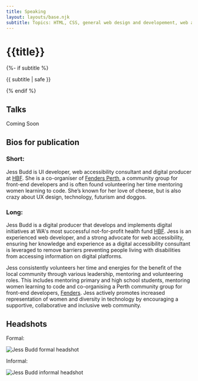 ```yaml
---
title: Speaking
layout: layouts/base.njk
subtitle: Topics: HTML, CSS, general web design and developement, web accessibility, digital project management, community organisation, learning
---
```

<div class="container__blog">
  <h1>{{title}}</h1>
  {%- if subtitle %}<p class="subtitle">{{ subtitle | safe }}</p>{% endif %}

<h2 class="h3">Talks</h2>

Coming Soon



<h2 class="h3">Bios for publication</h2>

<h3 class="h4">Short:</h3>

Jess Budd is UI developer, web accessibility consultant and digital producer at [HBF](http://hbf.com.au).  She is a co-organiser of [Fenders Perth](https://fenders.co/), a community group for front-end developers and is often found volunteering her time mentoring women learning to code. She’s known for her love of cheese, but is also crazy about UX design, technology, futurism and doggos.

<h3 class="h4">Long:</h3>

Jess Budd is a digital producer that develops and implements digital initiatives at WA's most successful not-for-profit health fund [HBF](http://hbf.com.au). Jess is an experienced web developer, and a strong advocate for web accessibility, ensuring her knowledge and experience as a digital accessibility consultant is leveraged to remove barriers preventing people living with disabilities from accessing information on digital platforms. 

Jess consistently volunteers her time and energies for the benefit of the local community through various leadership, mentoring and volunteering roles. This includes mentoring primary and high school students, mentoring women learning to code and co-organising a Perth community group for front-end developers, [Fenders](https://fenders.co/). Jess actively promotes increased representation of women and diversity in technology by encouraging a supportive, collaborative and inclusive web community.

<h2 class="h3">Headshots</h2>

Formal:

<img class="headshot" src="/images/jess-budd-bio-lg-sq.jpg" alt="Jess Budd formal headshot">
<!-- <img class="headshot" src="/images/jessbudd-bio-bw.jpg" alt="Jess Budd formal headshot black and white"> -->

Informal:

<img class="headshot" src="/images/jess-budd-bio-funCL.jpg" alt="Jess Budd informal headshot">

</div>